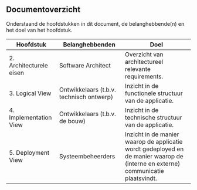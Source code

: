 ## Documentoverzicht

Onderstaand de hoofdstukken in dit document, de belanghebbende(n) en het doel van het hoofdstuk.

| Hoofdstuk               | Belanghebbenden                          | Doel                                                                                                                             |
|-------------------------|------------------------------------------|----------------------------------------------------------------------------------------------------------------------------------|
| 2. Architecturele eisen | Software Architect                       | Overzicht van architectureel relevante requirements.                                                                             |
| 3. Logical View         | Ontwikkelaars (t.b.v. technisch ontwerp) | Inzicht in de functionele structuur van de applicatie.                                                                           |
| 4. Implementation View  | Ontwikkelaars (t.b.v. de bouw)           | Inzicht in de technische structuur van de applicatie.                                                                            |
| 5. Deployment View      | Systeembeheerders                        | Inzicht in de manier waarop de applicatie wordt gedeployed en de manier waarop de (interne en externe) communicatie plaatsvindt. |

